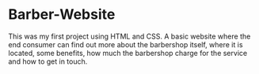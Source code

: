 # Barber-Website

This was my first project using HTML and CSS. A basic website where the end consumer can find out more about the barbershop itself, where it is located, some benefits, how much the barbershop charge for the service and how to get in touch.
